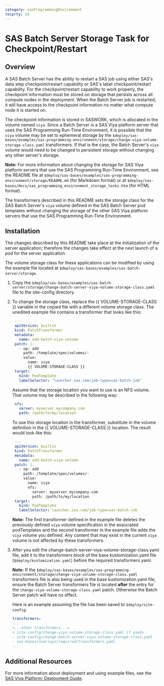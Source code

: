 ```yaml
---
category: sasProgrammingEnvironment
tocprty: 14
---
```


# SAS Batch Server Storage Task for Checkpoint/Restart

## Overview

A SAS Batch Server has the ability to restart a SAS job using
either SAS's data step checkpoint/restart capability or
SAS's label checkpoint/restart capability.
For the checkpoint/restart capability to work properly, the checkpoint
information must be stored on storage that persists across all compute
nodes in the deployment. When the Batch Server job is restarted, it will have
access to the checkpoint information no matter what compute node it is started on.

The checkpoint information is stored in SASWORK, which is allocated in
the volume named `viya`. Since a Batch Server is a SAS Viya platform server that
uses the SAS Programming Run-Time Environment, it is possible that the
`viya` volume may be set to ephemeral storage by the
`$deploy/sas-bases/examples/sas-programming-environment/storage/change-viya-volume-storage-class.yaml`
transformers. If that is the case, the Batch Server's `viya` volume would need
to be changed to persistent storage without changing any other server's
storage.

**Note:** For more information about changing the storage for SAS Viya platform servers that use the SAS Programming Run-Time Environment, see the README file at `$deploy/sas-bases/examples/sas-programming-environment/storage/README.md` (for Markdown format) or at `$deploy/sas-bases/docs/sas_programming_environment_storage_tasks.htm` (for HTML format).

The transformers described in this README sets the storage class for the SAS Batch
Server's `viya` volume defined in the SAS Batch Server pod templates without
changing the storage of the other SAS Viya platform servers that use the SAS
Programming Run-Time Environment.

## Installation

The changes described by this README take place at the initialization of
the server application; therefore the changes take effect at the next
launch of a pod for the server application.

The volume storage class for these applications can be modified by using the
example file located at `$deploy/sas-bases/examples/sas-batch-server/storage`.

1. Copy the
`$deploy/sas-bases/examples/sas-batch-server/storage/change-batch-server-viya-volume-storage-class.yaml`
file to the site-config directory.

2. To change the storage class, replace the {{ VOLUME-STORAGE-CLASS }} variable
in the copied file with a different volume storage class.
The unedited example file contains a transformer that looks like this:

   ```yaml
    ---
    apiVersion: builtin
    kind: PatchTransformer
    metadata:
      name: add-batch-viya-volume
    patch: |-
      - op: add
        path: /template/spec/volumes/-
        value:
          name: viya
          {{ VOLUME-STORAGE-CLASS }}
    target:
      kind: PodTemplate
      labelSelector: "launcher.sas.com/job-type=sas-batch-job"
   ```

   Assume that the storage location you want to use is an NFS volume.   That volume may be
   described in the following way:

   ```yaml
    nfs:
      server: myserver.mycompany.com
      path: /path/to/my/location
   ```

   To use this storage location in the transformer, substitute in the volume definition in the
   {{ VOLUME-STORAGE-CLASS }} location.  The result would look like this:

   ```yaml
    ---
    apiVersion: builtin
    kind: PatchTransformer
    metadata:
      name: add-batch-viya-volume
    patch: |-
      - op: add
        path: /template/spec/volumes/-
        value:
          name: viya
          nfs:
            server: myserver.mycompany.com
            path: /path/to/my/location
    target:
      kind: PodTemplate
      labelSelector: launcher.sas.com/job-type=sas-batch-job
   ```

   **Note:** The first transformer defined in the example file deletes the previously defined `viya`
   volume specification in the associated podTemplates and the second transformer in the example file
   adds the `viya` volume you defined. Any content that may
   exist in the current `viya` volume is not affected by these transformers.

3. After you edit the change-batch-server-viya-volume-storage-class.yaml file, add it to the transformers block
   of the base kustomization.yaml file (`$deploy/kustomization.yaml`) before the required transformers.yaml.

   **Note:** If the `$deploy/sas-bases/examples/sas-programming-environment/storage/change-viya-volume-storage-class.yaml`
   transformers file is also being used in the base kustomization.yaml file,
   ensure the Batch Server transformers file is located **after** the entry for
   the `change-viya-volume-storage-class.yaml` patch.
   Otherwise the Batch Server patch will have no effect.

   Here is an example assuming the file has been saved to
   `$deploy/site-config`:

   ```yaml
   transformers:
   ...
   <...other transformers...>
   < site-config/change-viya-volume-storage-class.yaml if used>
   - site-config/change-batch-server-viya-volume-storage-class.yaml
   - sas-bases/overlays/required/transformers.yaml
   ...
   ```

## Additional Resources

For more information about deployment and using example files, see the
[SAS Viya Platform: Deployment Guide](http://documentation.sas.com/?cdcId=itopscdc&cdcVersion=default&docsetId=dplyml0phy0dkr&docsetTarget=titlepage.htm).